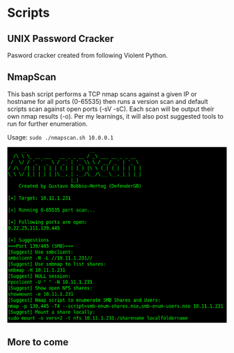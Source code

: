 # Scripts

## UNIX Password Cracker
Pasword cracker created from following Violent Python.

## NmapScan
This bash script performs a TCP nmap scans against a given IP or hostname for all ports (0-65535) then runs a version scan and default scripts scan against open ports (-sV -sC). Each scan will be output their own nmap results (-o). Per my learnings, it will also post suggested tools to run for further enumeration.

Usage: `sudo ./nmapscan.sh 10.0.0.1`

 ![nmapscan example](example.png)

## More to come